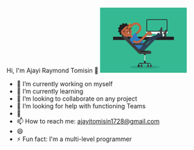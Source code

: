 Hi, I'm Ajayi Raymond Tomisin 🗿
![](moi.gif)
- 🔭 I’m currently working on myself
- 🌱 I’m currently learning 
- 👯 I’m looking to collaborate on any project 
- 🤔 I’m looking for help with functioning  Teams 
- 💬 
- 📫 How to reach me: ajayitomisin1728@gmail.com
- 😄
- ⚡ Fun fact: I'm a multi-level programmer


